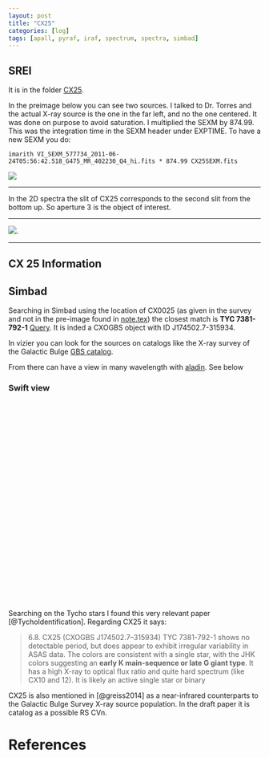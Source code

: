```yaml
---
layout: post
title: "CX25"
categories: [log]
tags: [apall, pyraf, iraf, spectrum, spectra, simbad]
---
```




## SREI

It is in the folder [CX25](https://vimos.manuelpm.me/cx25). 

In the preimage below you can see two sources. I talked to Dr. Torres and the actual X-ray source is the one in the far left, and no the one centered. It was done on purpose to avoid saturation. I multiplied the SEXM by 874.99. This was the integration time in the SEXM header under EXPTIME. To have a new SEXM you do:

`imarith VI_SEXM_577734_2011-06-24T05:56:42.518_G475_MR_402230_Q4_hi.fits * 874.99 CX25SEXM.fits`


![]({{site.baseurl}}/images/slit25.png) 

- - -

 In the 2D spectra the slit of CX25 corresponds to the second slit from the bottom up. So aperture 3 is the object of interest. 
 
- - - 

![]({{site.baseurl}}/images/slit25v2.png). 


<!--
When I tried using apall with a copy of the SEXM file the apertures begin from bottom to top (I think, by looking at the dynamically finding the apertures). So for Ap 2 and 3 I get:

![]({{site.baseurl}}/images/compareaps25aps2and3.png)

Where the top ones are from the SRFM and the bottom ones are not corrected running apall on the SEXM.-->


- - - 


## CX 25 Information

## Simbad

Searching in Simbad using the location of CX0025 (as given in the survey and not in the pre-image found in [note.tex](https://github.com/manuelmarcano22/VIMOSReduced/blob/master/note.tex)) the closest match is **TYC 7381-792-1** [Query](http://simbad.u-strasbg.fr/simbad/sim-id?Ident=%407402272&Name=TYC%207381-792-1&submit=submit). It is inded a CXOGBS object with ID J174502.7-315934. 

In vizier you can look for the sources on catalogs like the X-ray survey of the Galactic Bulge [GBS catalog](http://vizier.u-strasbg.fr/viz-bin/VizieR?-source=J/ApJS/210/18).

From there can have a view in many wavelength with [aladin](http://aladin.u-strasbg.fr/AladinLite/?target=17%2045%202.780-31%2059%2035.00&fov=8.31&survey=JAXA%2FP%2FSWIFT_BAT_FLUX). See below

### Swift view

<link rel="stylesheet" href="http://aladin.u-strasbg.fr/AladinLite/api/v2/latest/aladin.min.css" />
<script type="text/javascript" src="http://code.jquery.com/jquery-1.9.1.min.js" charset="utf-8"></script>
<div id="aladin-lite-div" style="width:400px;height:400px;"></div>
<script type="text/javascript" src="http://aladin.u-strasbg.fr/AladinLite/api/v2/latest/aladin.min.js" charset="utf-8"></script>
<script type="text/javascript">
var aladin = A.aladin("#aladin-lite-div", {survey: "JAXA/P/SWIFT_BAT_FLUXP/DSS2/color", fov: 8.31, target: "17 45 2.780-31 59 35.00"});
</script>

Searching on the Tycho stars I found this very relevant paper [@TychoIdentification]. Regarding CX25 it says:


> 6.8. CX25 (CXOGBS J174502.7–315934)
> TYC 7381-792-1 shows no detectable period, but does
> appear to exhibit irregular variability in ASAS data. The
> colors are consistent with a single star, with the JHK
> colors suggesting an **early K main-sequence or late G
> giant type**. It has a high X-ray to optical flux ratio and
> quite hard spectrum (like CX10 and 12). It is likely an
> active single star or binary


CX25 is also mentioned in [@greiss2014] as a near-infrared counterparts to the Galactic Bulge Survey X-ray source population. In the draft paper it is catalog as a possible RS CVn. 







<!--
After identifying the right spectra to work with I can use the following resources to understand the spectra:


- http://www.unitronitalia.com/prodotti/analysis-and-interpretation-of-astronomical-sp.pdf on page 86

- A DIGITAL SPECTRAL CLASSIFICATION ATLAS: http://ned.ipac.caltech.edu/level5/Gray/frames.html

-  http://ned.ipac.caltech.edu/level5/ASS_Atlas/frames.html

- [Common lines](http://www.star.ucl.ac.uk/~msw/lines.html)

- [Helium Lines tables](http://physics.nist.gov/PhysRefData/Handbook/Tables/heliumtable2.htm)

I found a nice book of stellar spectral classification [@SpectralClassBook]

### NIR lines

If the second aperture on the SRFM we can look at the NIR to see if we can find some Ca II triplets at 849.803, 854.209 and 866.214 nm. 

[]({{site.baseurl}}/images/cx25NIRlines.png) 

`splot VI_SRFM_577734_2011-06-24T05:56:42.518_G475_MR_402230_Q4_hi.fits xmin=8400 xmax = 8800`



From [@SpectralClassBook] page 284 and citing [@Carquillat1997] to compare:

![]({{site.baseurl}}/images/gandknir.png)

![]({{site.baseurl}}/images/gandkopticalbook.png)



### Balmer Series

We see big absorption in H$\alpha$ and absorption at 6497 too. For H$\beta$ at 4861 A there is maybe a little emmission . 


### Bokeh Spectra

<script
    src="{{site.baseurl}}/images/bokehgraphs/spectraap3cx25smoothsky.js"
    id="9900d7a1-06cc-481a-bf12-913428e2209c"
    data-bokeh-model-id="d3afd715-48c0-4c09-b327-d15b2392b89f"
    data-bokeh-doc-id="6da6d7c9-3e99-4669-ab51-616147e71d9d"
></script>




# The Other Aperture


If the source is the other object in the slit the spectra is plotted below. Contrary to the other object this one has emission in  H$\alpha$ at around 656.3 nm. For $H\beta$ at 486.1 nm there seems to be a tiny absorption. At 850 nm, 854.3, and 866.0 nm, there seem to be the three **Ca II Triplet**. And for the one at 854.3 nm there seems to be a tiny emission line. For the **Na I D** around 589.598 nm  line there is a strange profile maybe due to small emission, and for **Mg I b1** around 518.362 nm maybe also emission.  

About this [@SpectralClassBook] says:

> For solar-type stars the best indicators of stellar activity are the emissions in the cores of the Ca II H and K, in the core of H$\alpha$ line, and of Ca II triplet lines. In section 7.2.2 

Ca II H & K lines are outside my dataset being below 400 nm at 3968.468 (H) and 3933.663 (k) nm. 

### Other possible lines

I tried to find some of the lines mentioned in the "An Atlas of optical continuum and line emission from LMXB" [@Shahbaz1996]. At the end of the page there is an example from [Cen X-4](http://simbad.u-strasbg.fr/simbad/sim-basic?Ident=Cen+X-4&submit=SIMBAD+search) that according to [@Shahbaz1996] is an K5V spectral type with varius H, He and O lines. It is an LMXB.

At 940.4 there seems to be another emission line. Maybe from the Pashen series.

Regarding **Helium**. I am not sure if like the CVs Helium II and Helium I should be present. A table can be found [here](http://physics.nist.gov/PhysRefData/Handbook/Tables/heliumtable2.htm). Some Helium lines in the spectral range are:

#### Helium I

* He I: 492.1 nm 
* He I: 587.5 nm  (Maybe emission next to absorption)
* He I: 667.8 nm 

#### Helium II

* The strong He II line at 468.5 nm is out of range 

Need to look for **OIII** maybe. 

* OIII at 559.2 nm. Maybe tiny emission in absorption? 


<script
    src="{{site.baseurl}}/images/bokehgraphs/spectraap2cx25.js"
    id="f7e81da9-3760-4cb2-a8bb-2a33f908d8c3"
    data-bokeh-model-id="60f28dc8-0f87-48c3-9143-a19cac57a213"
    data-bokeh-doc-id="4db13c27-df1f-4859-b48e-332b7b666604"
></script>


Example from CEN X-4 

![]({{site.baseurl}}/images/cenx4.png)

- - - 

## To Do: Spectra Correction and Normalized

I need to ask if I need to do the correction with the link that Dr. Torre send me.

{% highlight python %}
sexm = fits.open('trySEXM.ms.fits')
r = fits.open('respo.fits')
sexminsert=np.insert(sexm[0].data[3],[0],[0]) # to include 0 zero
{% endhighlight %}

-->

# References
